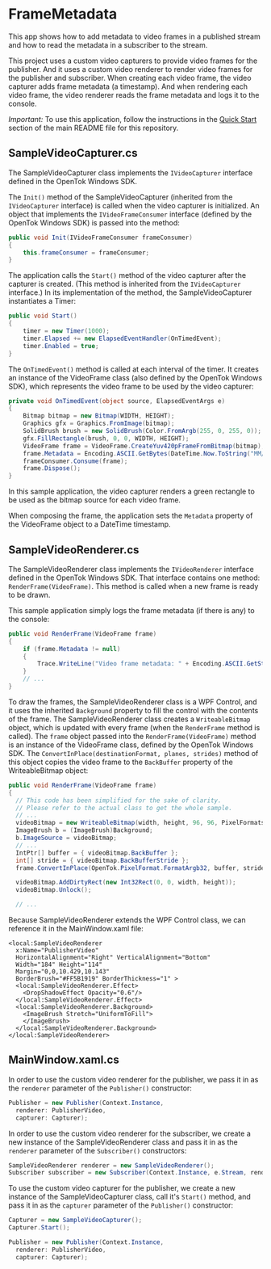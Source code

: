 FrameMetadata
=====================

This app shows how to add metadata to video frames in a published stream and how to read
the metadata in a subscriber to the stream.

This project uses a custom video capturers to provide video frames for the publisher.
And it uses a custom video renderer to render video frames for the publisher and subscriber.
When creating each video frame, the video capturer adds frame metadata (a timestamp). And
when rendering each video frame, the video renderer reads the frame metadata and logs it to
the console.

*Important:* To use this application, follow the instructions in the
[Quick Start](../README.md#quick-start) section of the main README file
for this repository.

SampleVideoCapturer.cs
----------------------

The SampleVideoCapturer class implements the `IVideoCapturer` interface defined in the OpenTok
Windows SDK. 

The `Init()` method of the SampleVideoCapturer (inherited from the `IVideoCapturer`
interface) is called when the video capturer is initialized. An object that implements
the `IVideoFrameConsumer` interface (defined by the OpenTok Windows SDK) is passed into
the method:

```csharp
public void Init(IVideoFrameConsumer frameConsumer)
{
    this.frameConsumer = frameConsumer;
}
```

The application calls the `Start()` method of the video capturer after the capturer is created.
(This method is inherited from the `IVideoCapturer` interface.) In its implementation of the method, the SampleVideoCapturer instantiates a Timer:

```csharp
public void Start()
{
    timer = new Timer(1000);
    timer.Elapsed += new ElapsedEventHandler(OnTimedEvent);
    timer.Enabled = true;
}
```

The `OnTimedEvent()` method is called at each interval of the timer. It creates an instance of
the VideoFrame class (also defined by the OpenTok Windows SDK), which represents the video frame
to be used by the video capturer:

```csharp
private void OnTimedEvent(object source, ElapsedEventArgs e)
{
    Bitmap bitmap = new Bitmap(WIDTH, HEIGHT);
    Graphics gfx = Graphics.FromImage(bitmap);
    SolidBrush brush = new SolidBrush(Color.FromArgb(255, 0, 255, 0));
    gfx.FillRectangle(brush, 0, 0, WIDTH, HEIGHT);
    VideoFrame frame = VideoFrame.CreateYuv420pFrameFromBitmap(bitmap);
    frame.Metadata = Encoding.ASCII.GetBytes(DateTime.Now.ToString("MM/dd/yyy hh:mm:ss.fff"));
    frameConsumer.Consume(frame);
    frame.Dispose();
}
```

In this sample application, the video capturer renders a green rectangle to be used as the
bitmap source for each video frame.

When composing the frame, the application sets the `Metadata` property of the VideoFrame object
to a DateTime timestamp.


SampleVideoRenderer.cs
----------------------

The SampleVideoRenderer class implements the `IVideoRenderer` interface defined in the OpenTok
Windows SDK. That interface contains one method: `RenderFrame(VideoFrame)`. This method is called
when a new frame is ready to be drawn.

This sample application simply logs the frame metadata (if there is any) to the console:

```csharp
public void RenderFrame(VideoFrame frame)
{
    if (frame.Metadata != null)
    {
        Trace.WriteLine("Video frame metadata: " + Encoding.ASCII.GetString(frame.Metadata));
    }
    // ...
}
```

To draw the frames, the SampleVideoRenderer class is a WPF Control, and it uses the inherited
`Background` property to fill the control with the contents of the frame. The SampleVideoRenderer
class creates a `WriteableBitmap` object, which is updated with every frame (when the `RenderFrame`
method is called). The `frame` object passed into the `RenderFrame(VideoFrame)` method is an
instance of the VideoFrame class, defined by the OpenTok Windows SDK. The
`ConvertInPlace(destinationFormat, planes, strides)` method of this object copies the video frame
to the `BackBuffer` property of the WriteableBitmap object:

```csharp
public void RenderFrame(VideoFrame frame)
{
  // This code has been simplified for the sake of clarity.
  // Please refer to the actual class to get the whole sample.
  // ...
  videoBitmap = new WriteableBitmap(width, height, 96, 96, PixelFormats.Bgr32, null);
  ImageBrush b = (ImageBrush)Background;
  b.ImageSource = videoBitmap;
  // ...
  IntPtr[] buffer = { videoBitmap.BackBuffer };
  int[] stride = { videoBitmap.BackBufferStride };
  frame.ConvertInPlace(OpenTok.PixelFormat.FormatArgb32, buffer, stride);

  videoBitmap.AddDirtyRect(new Int32Rect(0, 0, width, height));
  videoBitmap.Unlock();

  // ...
```

Because SampleVideoRenderer extends the WPF Control class, we can reference it in
the MainWindow.xaml file:

```xaml
<local:SampleVideoRenderer
  x:Name="PublisherVideo"
  HorizontalAlignment="Right" VerticalAlignment="Bottom"
  Width="184" Height="114"
  Margin="0,0,10.429,10.143"
  BorderBrush="#FF5B1919" BorderThickness="1" >
  <local:SampleVideoRenderer.Effect>
    <DropShadowEffect Opacity="0.6"/>
  </local:SampleVideoRenderer.Effect>
  <local:SampleVideoRenderer.Background>
    <ImageBrush Stretch="UniformToFill">
    </ImageBrush>
  </local:SampleVideoRenderer.Background>
</local:SampleVideoRenderer>
```

MainWindow.xaml.cs
------------------

In order to use the custom video renderer for the publisher, we pass it in as
the `renderer` parameter of the `Publisher()` constructor:

```csharp
Publisher = new Publisher(Context.Instance,
  renderer: PublisherVideo,
  capturer: Capturer);
```

In order to use the custom video renderer for the subscriber, we create a new instance
of the SampleVideoRenderer class and pass it in as the `renderer` parameter of the
`Subscriber()` constructors:

```csharp
SampleVideoRenderer renderer = new SampleVideoRenderer();
Subscriber subscriber = new Subscriber(Context.Instance, e.Stream, renderer);
```

To use the custom video capturer for the publisher, we create a new instance of the
SampleVideoCapturer class, call it's `Start()` method, and pass it in as the `capturer`
parameter of the `Publisher()` constructor:

```csharp
Capturer = new SampleVideoCapturer();
Capturer.Start();

Publisher = new Publisher(Context.Instance,
  renderer: PublisherVideo,
  capturer: Capturer);
```
